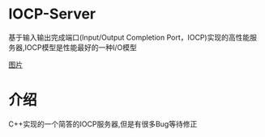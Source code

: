 # IOCP-Server
基于输入输出完成端口(Input/Output Completion Port，IOCP)实现的高性能服务器,IOCP模型是性能最好的一种I/O模型

[图片](https://i.ibb.co/0j3C04r/QQ-20200919114247.png)

# 介绍
C++实现的一个简答的IOCP服务器,但是有很多Bug等待修正


